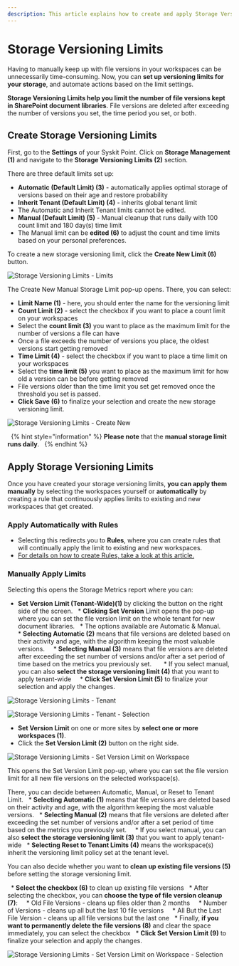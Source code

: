 ```yaml
---
description: This article explains how to create and apply Storage Versioning Limits in Syskit Point.
---
```


# Storage Versioning Limits  

Having to manually keep up with file versions in your workspaces can be unnecessarily time-consuming. Now, you can **set up versioning limits for your storage**, and automate actions based on the limit settings. 

**Storage Versioning Limits help you limit the number of file versions kept in SharePoint document libraries**. File versions are deleted after exceeding the number of versions you set, the time period you set, or both. 

## Create Storage Versioning Limits

First, go to the **Settings** of your Syskit Point. Click on **Storage Management (1)** and navigate to the **Storage Versioning Limits (2)** section.

There are three default limits set up:
* **Automatic (Default Limit) (3)** - automatically applies optimal storage of versions based on their age and restore probability
* **Inherit Tenant (Default Limit) (4)** - inherits global tenant limit
 * The Automatic and Inherit Tenant limits cannot be edited. 
* **Manual (Default Limit) (5)** - Manual cleanup that runs daily with 100 count limit and 180 day(s) time limit 
 * The Manual limit can be **edited (6)** to adjust the count and time limits based on your personal preferences. 

To create a new storage versioning limit, click the **Create New Limit (6)** button. 

![Storage Versioning Limits - Limits](../.gitbook/assets/storage-versioning-limits-new-limit.png)

The Create New Manual Storage Limit pop-up opens. There, you can select:
* **Limit Name (1)** - here, you should enter the name for the versioning limit 
* **Count Limit (2)** - select the checkbox if you want to place a count limit on your workspaces
 * Select the **count limit (3)** you want to place as the maximum limit for the number of versions a file can have
 * Once a file exceeds the number of versions you place, the oldest versions start getting removed
* **Time Limit (4)** - select the checkbox if you want to place a time limit on your workspaces
 * Select the **time limit (5)** you want to place as the maximum limit for how old a version can be before getting removed
 * File versions older than the time limit you set get removed once the threshold you set is passed. 
* **Click Save (6)** to finalize your selection and create the new storage versioning limit. 

![Storage Versioning Limits - Create New](../.gitbook/assets/storage-versioning-limits-new-limit-create.png)

 
{% hint style="information" %}
**Please note** that the **manual storage limit runs daily**.  
{% endhint %}

## Apply Storage Versioning Limits

Once you have created your storage versioning limits, **you can apply them manually** by selecting the workspaces yourself or **automatically** by creating a rule that continuously applies limits to existing and new workspaces that get created.

### **Apply Automatically with Rules**

* Selecting this redirects you to **Rules**, where you can create rules that will continually apply the limit to existing and new workspaces.
* [For details on how to create Rules, take a look at this article.](../governance-and-automation/automated-workflows/policy-automation.md)


### **Manually Apply Limits**

Selecting this opens the Storage Metrics report where you can:
* **Set Version Limit (Tenant-Wide)(1)** by clicking the button on the right side of the screen.
  * **Clicking Set Version** Limit opens the pop-up where you can set the file version limit on the whole tenant for new document libraries.
  * The options available are Automatic & Manual.  
    * **Selecting Automatic (2)** means that file versions are deleted based on their activity and age, with the algorithm keeping the most valuable versions.
    * **Selecting Manual (3)** means that file versions are deleted after exceeding the set number of versions and/or after a set period of time based on the metrics you previously set.
      * If you select manual, you can also **select the storage versioning limit (4)** that you want to apply tenant-wide
    * **Click Set Version Limit (5)** to finalize your selection and apply the changes. 

![Storage Versioning Limits - Tenant](../.gitbook/assets/storage-versioning-limits-new-limit-tenant.png)

![Storage Versioning Limits - Tenant - Selection](../.gitbook/assets/storage-versioning-limits-new-limit-tenant-select.png)

* **Set Version Limit** on one or more sites by **select one or more workspaces (1)**.
* Click the **Set Version Limit (2)** button on the right side.

![Storage Versioning Limits - Set Version Limit on Workspace](../.gitbook/assets/storage-versioning-limits-new-limit-workspaces.png)

This opens the Set Version Limit pop-up, where you can set the file version limit for all new file versions on the selected workspace(s). 

There, you can decide between Automatic, Manual, or Reset to Tenant Limit. 
  * **Selecting Automatic (1)** means that file versions are deleted based on their activity and age, with the algorithm keeping the most valuable versions.
  * **Selecting Manual (2)** means that file versions are deleted after exceeding the set number of versions and/or after a set period of time based on the metrics you previously set.
    * If you select manual, you can also **select the storage versioning limit (3)** that you want to apply tenant-wide
  * **Selecting Reset to Tenant Limits (4)** means the workspace(s) inherit the versioning limit policy set at the tenant level.

You can also decide whether you want to **clean up existing file versions (5)** before setting the storage versioning limit. 

  * **Select the checkbox (6)** to clean up existing file versions
  * After selecting the checkbox, you can **choose the type of file version cleanup (7)**: 
    * Old File Versions - cleans up files older than 2 months
    * Number of Versions - cleans up all but the last 10 file versions
    * All But the Last File Version - cleans up all file versions but the last one
  * Finally, **if you want to permanently delete the file versions (8)** and clear the space immediately, you can select the checkbox
  * **Click Set Version Limit (9)** to finalize your selection and apply the changes. 

![Storage Versioning Limits - Set Version Limit on Workspace - Selection](../.gitbook/assets/storage-versioning-limits-new-limit-workspaces-selection.png)